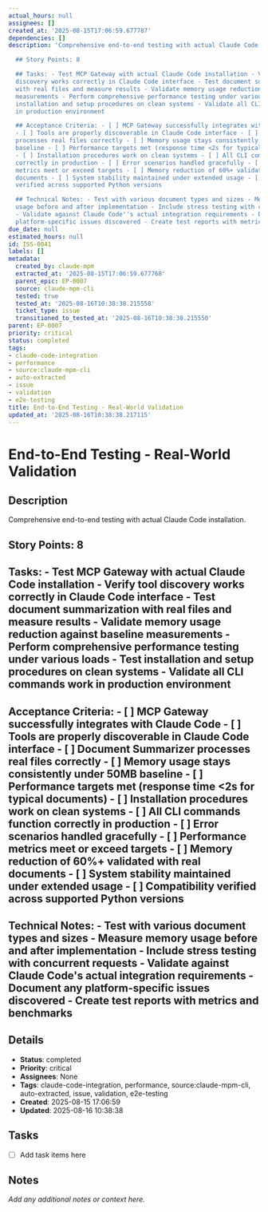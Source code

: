 ```yaml
---
actual_hours: null
assignees: []
created_at: '2025-08-15T17:06:59.677787'
dependencies: []
description: 'Comprehensive end-to-end testing with actual Claude Code installation.

  ## Story Points: 8

  ## Tasks: - Test MCP Gateway with actual Claude Code installation - Verify tool
  discovery works correctly in Claude Code interface - Test document summarization
  with real files and measure results - Validate memory usage reduction against baseline
  measurements - Perform comprehensive performance testing under various loads - Test
  installation and setup procedures on clean systems - Validate all CLI commands work
  in production environment

  ## Acceptance Criteria: - [ ] MCP Gateway successfully integrates with Claude Code
  - [ ] Tools are properly discoverable in Claude Code interface - [ ] Document Summarizer
  processes real files correctly - [ ] Memory usage stays consistently under 50MB
  baseline - [ ] Performance targets met (response time <2s for typical documents)
  - [ ] Installation procedures work on clean systems - [ ] All CLI commands function
  correctly in production - [ ] Error scenarios handled gracefully - [ ] Performance
  metrics meet or exceed targets - [ ] Memory reduction of 60%+ validated with real
  documents - [ ] System stability maintained under extended usage - [ ] Compatibility
  verified across supported Python versions

  ## Technical Notes: - Test with various document types and sizes - Measure memory
  usage before and after implementation - Include stress testing with concurrent requests
  - Validate against Claude Code''s actual integration requirements - Document any
  platform-specific issues discovered - Create test reports with metrics and benchmarks'
due_date: null
estimated_hours: null
id: ISS-0041
labels: []
metadata:
  created_by: claude-mpm
  extracted_at: '2025-08-15T17:06:59.677768'
  parent_epic: EP-0007
  source: claude-mpm-cli
  tested: true
  tested_at: '2025-08-16T10:38:38.215558'
  ticket_type: issue
  transitioned_to_tested_at: '2025-08-16T10:38:38.215550'
parent: EP-0007
priority: critical
status: completed
tags:
- claude-code-integration
- performance
- source:claude-mpm-cli
- auto-extracted
- issue
- validation
- e2e-testing
title: End-to-End Testing - Real-World Validation
updated_at: '2025-08-16T10:38:38.217115'
---
```


# End-to-End Testing - Real-World Validation

## Description
Comprehensive end-to-end testing with actual Claude Code installation.
## Story Points: 8
## Tasks: - Test MCP Gateway with actual Claude Code installation - Verify tool discovery works correctly in Claude Code interface - Test document summarization with real files and measure results - Validate memory usage reduction against baseline measurements - Perform comprehensive performance testing under various loads - Test installation and setup procedures on clean systems - Validate all CLI commands work in production environment
## Acceptance Criteria: - [ ] MCP Gateway successfully integrates with Claude Code - [ ] Tools are properly discoverable in Claude Code interface - [ ] Document Summarizer processes real files correctly - [ ] Memory usage stays consistently under 50MB baseline - [ ] Performance targets met (response time <2s for typical documents) - [ ] Installation procedures work on clean systems - [ ] All CLI commands function correctly in production - [ ] Error scenarios handled gracefully - [ ] Performance metrics meet or exceed targets - [ ] Memory reduction of 60%+ validated with real documents - [ ] System stability maintained under extended usage - [ ] Compatibility verified across supported Python versions
## Technical Notes: - Test with various document types and sizes - Measure memory usage before and after implementation - Include stress testing with concurrent requests - Validate against Claude Code's actual integration requirements - Document any platform-specific issues discovered - Create test reports with metrics and benchmarks

## Details
- **Status**: completed
- **Priority**: critical
- **Assignees**: None
- **Tags**: claude-code-integration, performance, source:claude-mpm-cli, auto-extracted, issue, validation, e2e-testing
- **Created**: 2025-08-15 17:06:59
- **Updated**: 2025-08-16 10:38:38

## Tasks
- [ ] Add task items here

## Notes
_Add any additional notes or context here._
